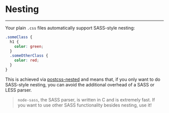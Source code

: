 # Nesting

---
Your plain `.css` files automatically support SASS-style nesting:

```scss
.someClass {
  h1 {
    color: green;
  }
  .someOtherClass {
    color: red;
  }
}
```

This is achieved via [postcss-nested](https://github.com/postcss/postcss-nested) and means that, if you only want to do SASS-style nesting, you can avoid the additional overhead of a SASS or LESS parser.

> `node-sass`, the SASS parser, is written in C and is extremely fast.  If you want to use other SASS functionality besides nesting, use it!
